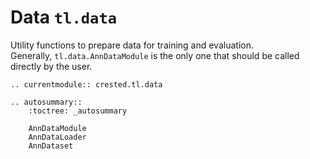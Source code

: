 # Data `tl.data`

Utility functions to prepare data for training and evaluation.  
Generally, `tl.data.AnnDataModule` is the only one that should be called directly by the user. 

```{eval-rst}
.. currentmodule:: crested.tl.data
```

```{eval-rst}
.. autosummary::
    :toctree: _autosummary

    AnnDataModule
    AnnDataLoader
    AnnDataset
```
